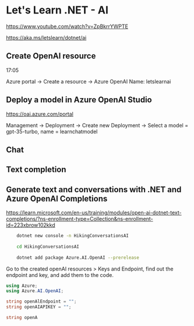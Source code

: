 # Let's Learn .NET - AI
https://www.youtube.com/watch?v=ZpBkrrYWPTE

https://aka.ms/letslearn/dotnet/ai

## Create OpenAI resource
17:05

Azure portal -> Create a resource -> Azure OpenAI
Name: letslearnai


## Deploy a model in Azure OpenAI Studio
https://oai.azure.com/portal

Management -> Deployment -> Create new Deployment -> Select a model = gpt-35-turbo, name = learnchatmodel

## Chat


## Text completion


## Generate text and conversations with .NET and Azure OpenAI Completions
https://learn.microsoft.com/en-us/training/modules/open-ai-dotnet-text-completions/?ns-enrollment-type=Collection&ns-enrollment-id=223xbrow102kkd

```bash
    dotnet new console -n HikingConversationsAI    
    
    cd HikingConversationsAI
    
    dotnet add package Azure.AI.OpenAI --prerelease
```

Go to the created openAI resources > Keys and Endpoint, find out the endpoint and key, and add them to the code.
```cs
using Azure;
using Azure.AI.OpenAI;

string openAlEndpoint = "";
string openAIAPIKEY = "";

string openA
```
